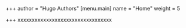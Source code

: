 +++
author = "Hugo Authors"
[menu.main]
name = "Home"
weight = 5

+++
xxxxxxxxxxxxxxxxxxxxxxxxxxxxxxxxx